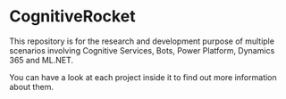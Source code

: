 # CognitiveRocket
This repository is for the research and development purpose of multiple scenarios involving Cognitive Services, Bots, Power Platform, Dynamics 365 and ML.NET.

You can have a look at each project inside it to find out more information about them. 
